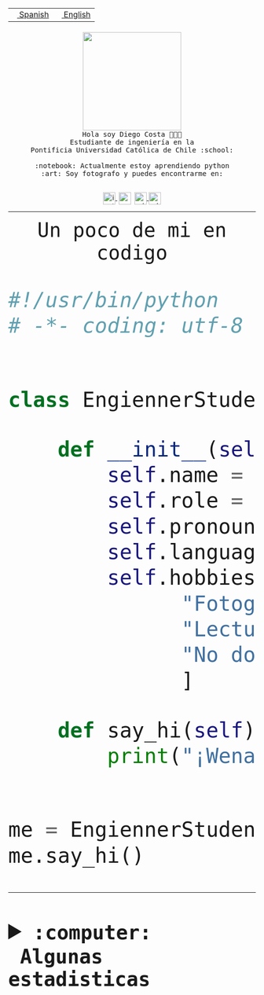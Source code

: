 <table border="0"  align="right">
 <tr><td><a href="README.md"><img src="https://upload.wikimedia.org/wikipedia/commons/thumb/8/89/Bandera_de_Espa%C3%B1a.svg/1200px-Bandera_de_Espa%C3%B1a.svg.png" height="10"> Spanish</a></td>
 <td><a href="README.en.md"><img src="https://upload.wikimedia.org/wikipedia/commons/a/a4/Flag_of_the_United_States.svg" height="10"> English</a></td></tr>
</table><br><br><br>


<p align="center">
  <img src="https://github.com/diegocostares/diegocostares/blob/main/Images/aaa2.gif?raw=true" height="200px" weight="200px">
  <br><samp>
    Hola soy Diego Costa 👨🏻‍💻<br>
    Estudiante de ingeniería en la <br>
    Pontificia Universidad Católica de Chile :school:<br>
  <br>
    :notebook: Actualmente estoy aprendiendo python <br>
    :art: Soy fotografo y puedes encontrarme en: <br>
  <br></samp>
  
</p>

<p align="center">
   <a href="https://instagram.com/diegocosta_no" target="blank">
    <img 
    align="center" src="https://cdn.jsdelivr.net/npm/simple-icons@3.0.1/icons/instagram.svg" alt="instagram" height="25px" width="25px" />
  </a>
  <a style="border: 3px solid; color: white;"href="https://t.me/diegocosta_no" target="blank">
  <img
  align="center" alt="Telegram" width="25px" src="https://icons-for-free.com/iconfiles/png/512/Telegram-1324888767380505522.png" />
</a>
<a href="https://api.whatsapp.com/send?phone=56971897835&text=Hola!" target="blank">
  <img
  align="center" alt="wtsp" width="25px" src="https://img.icons8.com/pastel-glyph/2x/whatsapp--v2.png" />
</a>
<a href="https://www.linkedin.com/in/diego-costa-786249213/" target="blank">
  <img
  align="center" alt="wtsp" width="25px" src="https://img.icons8.com/metro/452/linkedin.png" />
</a>

  </a>
</p>

---


<p align="center"><font size="25"><samp>Un poco de mi en codigo</samp></front></p>


```python
#!/usr/bin/python
# -*- coding: utf-8 -*-


class EngiennerStudent:

    def __init__(self):
        self.name = "Diego Costa"
        self.role = "Estudiante"
        self.pronouns = "he/him"
        self.language_spoken = ["es_CL", "en_US"]
        self.hobbies = [
              "Fotografia",
              "Lectura",
              "No dormir",
              ]

    def say_hi(self):
        print("¡Wena mundo!")


me = EngiennerStudent()
me.say_hi()
```
---
<details>
  <summary><b><samp>:computer: &nbsp;Algunas estadisticas</samp></b></summary>
  <br/></p>

<!--START_SECTION:waka-->
![Code Time](http://img.shields.io/badge/Code%20Time-1%2C034%20hrs%2025%20mins-blue)

**Soy nocturno 🦉** 

```text
🌞 Mañana                 37 commits          ░░░░░░░░░░░░░░░░░░░░░░░░░   01.19 % 
🌆 Día                    970 commits         ████████░░░░░░░░░░░░░░░░░   31.22 % 
🌃 Tarde                  1352 commits        ███████████░░░░░░░░░░░░░░   43.51 % 
🌙 Noche                  748 commits         ██████░░░░░░░░░░░░░░░░░░░   24.07 % 
```
📅 **Soy más productivo los Martes** 

```text
Lunes                    488 commits         ████░░░░░░░░░░░░░░░░░░░░░   15.71 % 
Martes                   591 commits         █████░░░░░░░░░░░░░░░░░░░░   19.02 % 
Miércoles                418 commits         ███░░░░░░░░░░░░░░░░░░░░░░   13.45 % 
Jueves                   485 commits         ████░░░░░░░░░░░░░░░░░░░░░   15.61 % 
Viernes                  441 commits         ████░░░░░░░░░░░░░░░░░░░░░   14.19 % 
Sábado                   244 commits         ██░░░░░░░░░░░░░░░░░░░░░░░   07.85 % 
Domingo                  440 commits         ████░░░░░░░░░░░░░░░░░░░░░   14.16 % 
```


📊 **Esta semana me dediqué a** 

```text
🐱‍💻 Proyectos: 
arqui-t3                 15 hrs 33 mins      █████████████░░░░░░░░░░░░   53.98 % 
2023-1-S4-Grupo2-IA      4 hrs 52 mins       ████░░░░░░░░░░░░░░░░░░░░░   16.90 % 
2023-1-S4-Grupo2-Frontend3 hrs 3 mins        ███░░░░░░░░░░░░░░░░░░░░░░   10.62 % 
2023-1-S4-Grupo2-Scraper 2 hrs 43 mins       ██░░░░░░░░░░░░░░░░░░░░░░░   09.47 % 
2023-1-S4-Grupo2-Backend 1 hr 18 mins        █░░░░░░░░░░░░░░░░░░░░░░░░   04.51 % 
```


 Last Updated on 09/06/2023 16:24:37 UTC
<!--END_SECTION:waka-->
  
  

<p align="center"> <img src="https://github-readme-stats.vercel.app/api?username=diegocostares&show_icons=true&theme=ayu-mirage" alt="abhisheknaiidu" /></p>
 
</details>
